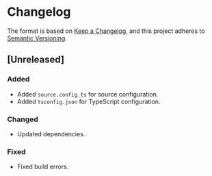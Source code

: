 # Changelog

The format is based on [Keep a Changelog](https://keepachangelog.com/en/1.0.0/),
and this project adheres to [Semantic Versioning](https://semver.org/spec/v2.0.0.html).

## [Unreleased]

### Added
- Added `source.config.ts` for source configuration.
- Added `tsconfig.json` for TypeScript configuration.

### Changed
- Updated dependencies.

### Fixed
- Fixed build errors.
